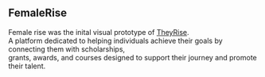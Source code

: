 ## FemaleRise
Female rise was the inital visual prototype of [TheyRise](https://theyrise.eu).<br>
A platform dedicated to helping individuals achieve their goals by connecting them with scholarships, <br>
grants, awards, and courses designed to support their journey and promote their talent.
